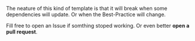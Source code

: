 The neature of this kind of template is that it will break when some dependencies will update. Or when the Best-Practice will change.

Fill free to open an Issue if somthing stoped working. Or even better **open a pull request**.
